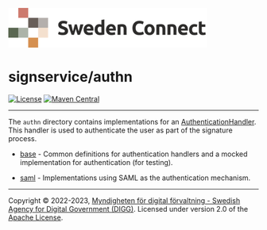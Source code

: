 ![Logo](../docs/images/sweden-connect.png)


# signservice/authn

[![License](https://img.shields.io/badge/License-Apache%202.0-blue.svg)](https://opensource.org/licenses/Apache-2.0) [![Maven Central](https://maven-badges.herokuapp.com/maven-central/se.swedenconnect.signservice/signservice-authn-parent/badge.svg)](https://maven-badges.herokuapp.com/maven-central/se.swedenconnect.signservice/signservice-authn-parent)

-----

The `authn` directory contains implementations for an [AuthenticationHandler](https://github.com/swedenconnect/signservice/blob/main/core/src/main/java/se/swedenconnect/signservice/authn/AuthenticationHandler.java). This handler is used to authenticate the user as part of the signature process.

- [base](base) - Common definitions for authentication handlers and a mocked implementation for authentication (for testing).

- [saml](saml) - Implementations using SAML as the authentication mechanism.

-----

Copyright &copy; 2022-2023, [Myndigheten för digital förvaltning - Swedish Agency for Digital Government (DIGG)](http://www.digg.se). Licensed under version 2.0 of the [Apache License](http://www.apache.org/licenses/LICENSE-2.0).
